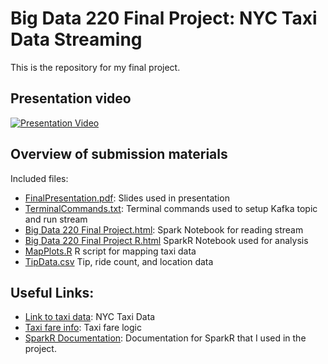 # Big Data 220 Final Project: NYC Taxi Data Streaming

This is the repository for my final project.

## Presentation video

[![Presentation Video](https://img.youtube.com/vi/d3OdB0p94Cg/2.jpg)](https://youtu.be/d3OdB0p94Cg)

## Overview of submission materials

Included files:
  - [FinalPresentation.pdf](FinalPresentation220.pdf): Slides used in presentation 
  - [TerminalCommands.txt](TerminalCommands.txt): Terminal commands used to setup Kafka topic and run stream
  - [Big Data 220 Final Project.html](BigData220FinalProject.html): Spark Notebook for reading stream
  - [Big Data 220 Final Project R.html](BigData220FinalProjectR.html) SparkR Notebook used for analysis
  - [MapPlots.R](MapPlots.R) R script for mapping taxi data
  - [TipData.csv](TipData.csv) Tip, ride count, and location data


## Useful Links:

- [Link to taxi data](https://www1.nyc.gov/site/tlc/about/tlc-trip-record-data.page): NYC Taxi Data
- [Taxi fare info](https://www1.nyc.gov/site/tlc/passengers/taxi-fare.page): Taxi fare logic
- [SparkR Documentation](https://spark.apache.org/docs/1.6.0/api/R/): Documentation for SparkR that I used in the project.
